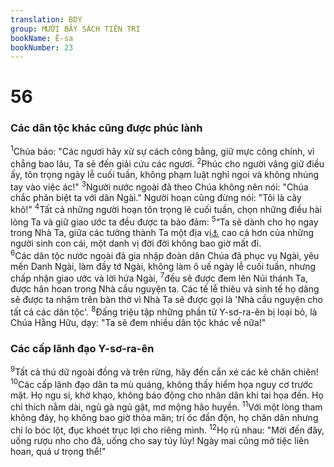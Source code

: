 ```yaml
---
translation: BDY
group: MƯỜI BẢY SÁCH TIÊN TRI
bookName: Ê-sa 
bookNumber: 23
---
```


<div class="title"><h1>56</h1><h3>Các dân tộc khác cũng được phúc lành</h3></div>
<span class="verse es_56_1"><sup>1</sup>Chúa bảo: &#34;Các ngươi hãy xử sự cách công bằng, giữ mực công chính, vì chẳng bao lâu, Ta sẽ đến giải cứu các ngươi. </span>
<span class="verse es_56_2"><sup>2</sup>Phúc cho người vâng giữ điều ấy, tôn trọng ngày lễ cuối tuần, không phạm luật nghỉ ngoi và không nhúng tay vào việc ác!&#34; </span>
<span class="verse es_56_3"><sup>3</sup>Người nước ngoài đã theo Chúa không nên nói: &#34;Chúa chắc phân biệt ta với dân Ngài.&#34; Người hoạn cũng đừng nói: &#34;Tôi là cây khô!&#34; </span>
<span class="verse es_56_4"><sup>4</sup>Tất cả những người hoạn tôn trọng lẻ cuối tuần, chọn những điều hài lòng Ta và giữ giao ước ta đều được ta bảo đảm: </span>
<span class="verse es_56_5"><sup>5</sup>“Ta sẽ dành cho họ ngay trong Nhà Ta, giữa các tường thành Ta một địa vị<a href="#" data-toggle="tooltip" data-placement="bottom" title="Nt danh">⚓</a> cao cả hơn của những người sinh con cái, một danh vị đời đời không bao giờ mất đi.<br/></span>
<span class="verse es_56_6"><sup>6</sup>Các dân tộc nước ngoài đã gia nhập đoàn dân Chúa đã phục vụ Ngài, yêu mến Danh Ngài, làm đầy tớ Ngài, không làm ô uế ngày lễ cuối tuần, nhưng chấp nhận giao ước và lời hứa Ngài, </span>
<span class="verse es_56_7"><sup>7</sup>đều sẽ được đem lên Núi thánh Ta, được hân hoan trong Nhà cầu nguyện ta. Các tế lễ thiêu và sinh tế họ dâng sẽ được ta nhậm trên bàn thờ vì Nhà Ta sẽ được gọi là &#39;Nhà cầu nguyện cho tất cả các dân tộc&#39;. </span>
<span class="verse es_56_8"><sup>8</sup>Đấng triệu tập những phần tử Y-sơ-ra-ên bị loại bỏ, là Chúa Hằng Hữu, dạy: &#34;Ta sẽ đem nhiều dân tộc khác về nữa!&#34;</span>
<div class="title"><h3>Các cấp lãnh đạo Y-sơ-ra-ên</h3></div>
<span class="verse es_56_9"><sup>9</sup>Tất cả thú dữ ngoài đồng và trên rừng, hãy đến cắn xé các kẻ chăn chiên! </span>
<span class="verse es_56_10"><sup>10</sup>Các cấp lãnh đạo dân ta mù quáng, không thấy hiểm họa nguy cơ trước mặt. Họ ngu si, khờ khạo, không báo động cho nhân dân khi tai họa đến. Họ chỉ thích nằm dài, ngủ gà ngủ gật, mơ mộng hão huyền. </span>
<span class="verse es_56_11"><sup>11</sup>Với một lòng tham không đáy, họ không bao giờ thỏa mãn; trí óc đần độn, họ chăn dân nhưng chỉ lo bóc lột, đục khoét trục lợi cho riêng mình. </span>
<span class="verse es_56_12"><sup>12</sup>Họ rủ nhau: &#34;Mời đến đây, uống rượu nho cho đã, uống cho say túy lúy! Ngày mai cũng mở tiệc liên hoan, quá ư trọng thể!&#34;</span>
